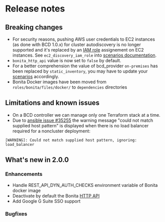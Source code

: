 # Release notes

## Breaking changes

* For security reasons, pushing AWS user credentials to EC2 instances (as done with BCD 1.0.x) for cluster autodiscovery is no longer supported and it's replaced by an [IAM role](aws_prerequisites.md) assignement on EC2 instances. See `ec2_discovery_iam_role` into [scenarios documentation](scenarios.md).
* `bonita_http_api` value is now set to `false` by default.
* For a better comprehension the value of bcd_provider `on-premises` has been replaced by `static_inventory`, you may have to update your [scenarios](scenarios.md) accordingly.
* Bonita Docker images have been moved from `roles/bonita/files/docker/` to `dependencies` directories

## Limitations and known issues

* On a BCD controller we can manage only one Terraform stack at a time.
* Due to [ansible issue #35255](https://github.com/ansible/ansible/issues/35255) the warning message "could not match supplied host pattern" is displayed when there is no load balancer required for a noncluster deployment:
```
[WARNING]: Could not match supplied host pattern, ignoring: load_balancer
```

## What's new in 2.0.0

### Enhancements

* Handle REST_API_DYN_AUTH_CHECKS environment variable of Bonita docker image
* Deactivate by default the Bonita [HTTP API](https://documentation.bonitasoft.com/bonita/${bonitaDocVersion}/rest-api-authorization#toc9)
* Add Google G Suite SSO support

### Bugfixes
